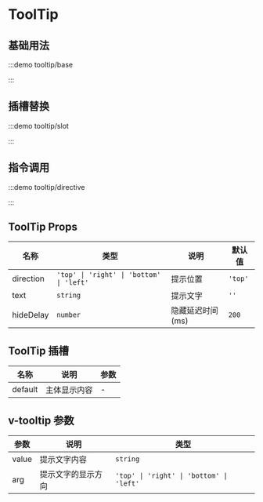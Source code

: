 <script>
if (!import.meta.env.SSR) {
  document.body.classList.add('vp-raw')
}
</script>

# ToolTip

## 基础用法

:::demo tooltip/base

:::

## 插槽替换

:::demo tooltip/slot

:::

## 指令调用

:::demo tooltip/directive

:::

## ToolTip Props

| 名称      | 类型                                     | 说明             | 默认值  |
| --------- | ---------------------------------------- | ---------------- | ------- |
| direction | `'top' \| 'right' \| 'bottom' \| 'left'` | 提示位置         | `'top'` |
| text      | `string`                                 | 提示文字         | `''`    |
| hideDelay | `number`                                 | 隐藏延迟时间(ms) | `200`   |

## ToolTip 插槽

| 名称    | 说明         | 参数 |
| ------- | ------------ | ---- |
| default | 主体显示内容 | -    |

## v-tooltip 参数

| 参数  | 说明               | 类型                                     |
| ----- | ------------------ | ---------------------------------------- |
| value | 提示文字内容       | `string`                                 |
| arg   | 提示文字的显示方向 | `'top' \| 'right' \| 'bottom' \| 'left'` |
